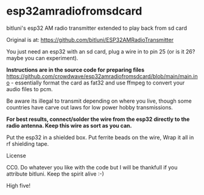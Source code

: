 # esp32amradiofromsdcard

bitluni's esp32 AM radio transmitter extended to play back from sd card

Original is at: https://github.com/bitluni/ESP32AMRadioTransmitter

You just need an esp32 with an sd card, plug a wire in to pin 25 (or is it 26? maybe you can experiment).

**Instructions are in the source code for preparing files** https://github.com/crowdwave/esp32amradiofromsdcard/blob/main/main.ino - essentially format the card as fat32 and use ffmpeg to convert your audio files to pcm.

Be aware its illegal to transmit depending on where you live, though some countries have carve out laws for low power hobby transmissions.

**For best results, connect/solder the wire from the esp32 directly to the radio antenna.  Keep this wire as sort as you can.**

Put the esp32 in a shielded box. Put ferrite beads on the wire, Wrap it all in rf shielding tape.

License

CC0. Do whatever you like with the code but I will be thankfull if you attribute bitluni. Keep the spirit alive :-)

High five!
